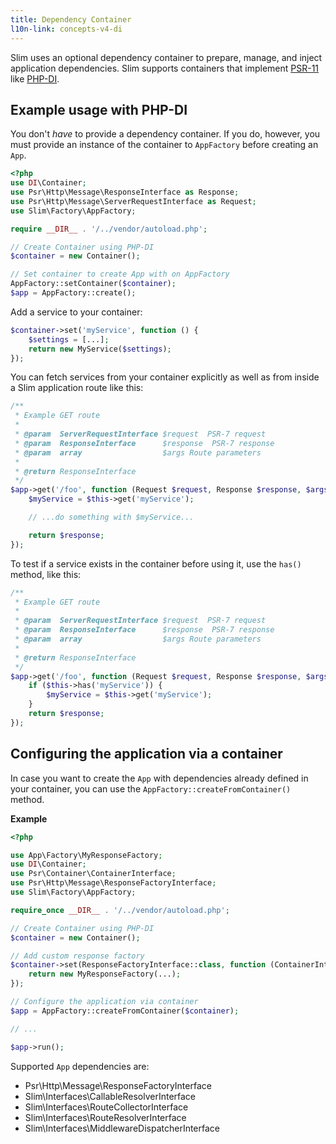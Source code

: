 ```yaml
---
title: Dependency Container
l10n-link: concepts-v4-di
---
```


Slim uses an optional dependency container to prepare, manage, and inject application
dependencies. Slim supports containers that implement [PSR-11](http://www.php-fig.org/psr/psr-11/) like [PHP-DI](http://php-di.org/doc/frameworks/slim.html).

## Example usage with PHP-DI

You don't _have_ to provide a dependency container. If you do, however, you must provide an instance of the container to `AppFactory` before creating an `App`.

```php
<?php
use DI\Container;
use Psr\Http\Message\ResponseInterface as Response;
use Psr\Http\Message\ServerRequestInterface as Request;
use Slim\Factory\AppFactory;

require __DIR__ . '/../vendor/autoload.php';

// Create Container using PHP-DI
$container = new Container();

// Set container to create App with on AppFactory
AppFactory::setContainer($container);
$app = AppFactory::create();
```

Add a service to your container:

```php
$container->set('myService', function () {
    $settings = [...];
    return new MyService($settings);
});
```

You can fetch services from your container explicitly as well as from inside a Slim
application route like this:

```php
/**
 * Example GET route
 *
 * @param  ServerRequestInterface $request  PSR-7 request
 * @param  ResponseInterface      $response  PSR-7 response
 * @param  array                  $args Route parameters
 *
 * @return ResponseInterface
 */
$app->get('/foo', function (Request $request, Response $response, $args) {
    $myService = $this->get('myService');

    // ...do something with $myService...

    return $response;
});
```

To test if a service exists in the container before using it, use the `has()` method, like this:

```php
/**
 * Example GET route
 *
 * @param  ServerRequestInterface $request  PSR-7 request
 * @param  ResponseInterface      $response  PSR-7 response
 * @param  array                  $args Route parameters
 *
 * @return ResponseInterface
 */
$app->get('/foo', function (Request $request, Response $response, $args) {
    if ($this->has('myService')) {
        $myService = $this->get('myService');
    }
    return $response;
});
```

## Configuring the application via a container

In case you want to create the `App` with dependencies already defined in your container, 
you can use the `AppFactory::createFromContainer()` method.

**Example**

```php
<?php

use App\Factory\MyResponseFactory;
use DI\Container;
use Psr\Container\ContainerInterface;
use Psr\Http\Message\ResponseFactoryInterface;
use Slim\Factory\AppFactory;

require_once __DIR__ . '/../vendor/autoload.php';

// Create Container using PHP-DI
$container = new Container();

// Add custom response factory
$container->set(ResponseFactoryInterface::class, function (ContainerInterface $container) {
    return new MyResponseFactory(...);
});

// Configure the application via container
$app = AppFactory::createFromContainer($container);

// ...

$app->run();
```

Supported `App` dependencies are:

* Psr\Http\Message\ResponseFactoryInterface
* Slim\Interfaces\CallableResolverInterface
* Slim\Interfaces\RouteCollectorInterface
* Slim\Interfaces\RouteResolverInterface
* Slim\Interfaces\MiddlewareDispatcherInterface
